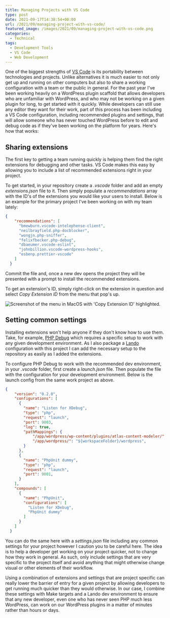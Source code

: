```yaml
---
title: Managing Projects with VS Code
type: post
date: 2021-09-17T14:38:54+00:00
url: /2021/09/managing-project-with-vs-code/
featured_image: /images/2021/09/managing-project-with-vs-code.png
categories:
  - Technical
tags:
  - Development Tools
  - VS Code
  - Web Development
---
```


One of the biggest strengths of [VS Code][1] is its portability between technologies and projects. Unlike alternatives it is much easier to not only get up and running on other computers but also to share a working configuration with a team or the public in general.
For the past year I've been working heavily on a WordPress plugin scaffold that allows developers who are unfamiliar with WordPress, and who may not be working on a given plugin for long, to get started with it quickly. While developers can still use any editor they want for their work, part of this process has been including a VS Code configuration, including recommended plugins and settings, that will allow someone who has never touched WordPress before to edit and debug code as if they've been working on the platform for years. Here's how that works:

## Sharing extensions

The first key to getting a team running quickly is helping them find the right extensions for debugging and other tasks. VS Code makes this easy by allowing you to include a list of recommended extensions right in your project.

To get started, in your repository create a _.vscode_ folder and add an empty _extensions.json_ file to it. Then simply populate a _recommendations_ array with the ID's of the extensions you would like your users to install. Below is an example for the primary project I've been working on with my team lately:

``` json
{
    "recommendations": [
      "bmewburn.vscode-intelephense-client",
      "neilbrayfield.php-docblocker",
      "wongjn.php-sniffer",
      "felixfbecker.php-debug",
      "dbaeumer.vscode-eslint",
      "johnbillion.vscode-wordpress-hooks",
      "esbenp.prettier-vscode"
    ]
  }
```

Commit the file and, once a new dev opens the project they will be presented with a prompt to install the recommended extensions.

To get an extension's ID, simply right-click on the extension in question and select _Copy Extension ID_ from the menu that pop's up.

![Screenshot of the menu in MacOS with 'Copy Extension ID' highlighted.](/images/2021/09/copy-vs-code-extension-id.png "Selecting an extension's ID is as simple as right-clicking the extension and selecting 'Copy Extension ID.'")

## Setting common settings

Installing extensions won't help anyone if they don't know how to use them. Take, for example, [PHP Debug][2] which requires a specific setup to work with any given development environment. As I also package a [Lando][3] configuration with this project I can add the necessary setup to the repository as easily as I added the extensions.

To configure PHP Debug to work with the recommended dev environment, in your _.vscode_ folder, first create a _launch.json_ file. Then populate the file with the configuration for your development environment. Below is the launch config from the same work project as above.

``` json
{
    "version": "0.2.0",
    "configurations": [
      {
        "name": "Listen for XDebug",
        "type": "php",
        "request": "launch",
        "port": 9003,
        "log": true,
        "pathMappings": {
            "/app/wordpress/wp-content/plugins/atlas-content-modeler/": "${workspaceFolder}/atlas-content-modeler",
            "/app/wordpress/": "${workspaceFolder}/wordpress",
        }
      },
      {
        "name": "PhpUnit dummy",
        "type": "php",
        "request": "launch",
        "port": 9001,
      }
    ],
    "compounds": [
      {
        "name": "PhpUnit",
        "configurations": [
          "Listen for XDebug",
          "PhpUnit dummy"
        ]
      }
    ]
  }
```

You can do the same here with a _settings.json_ file including any common settings for your project however I caution you to be careful here. The idea is to help a developer get working on your project quicker, not to change how they work in general. As such, only include settings that are very specific to the project itself and avoid anything that might otherwise change visual or other elements of their workflow.

Using a combination of extensions and settings that are project specific can really lower the barrier of entry for a given project by allowing developers to get running much quicker than they would otherwise. In our case, I combine these settings with Make targets and a Lando dev environment to ensure that any new developer, even one who has never seen PHP much less WordPress, can work on our WordPress plugins in a matter of minutes rather than hours or days.

 [1]: https://code.visualstudio.com/
 [2]: https://github.com/xdebug/vscode-php-debug
 [3]: https://lando.dev/